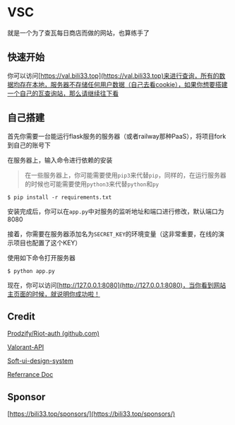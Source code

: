# VSC

就是一个为了查瓦每日商店而做的网站，也算练手了

## 快速开始

你可以访问[https://val.bili33.top](https://val.bili33.top)来进行查询，所有的数据均存在本地，服务器不存储任何用户数据（自己去看cookie），如果你想要搭建一个自己的瓦查询站，那么请继续往下看

## 自己搭建

首先你需要一台能运行flask服务的服务器（或者railway那种PaaS），将项目fork到自己的账号下

在服务器上，输入命令进行依赖的安装

> 在一些服务器上，你可能需要使用`pip3`来代替`pip`，同样的，在运行服务器的时候也可能需要使用`python3`来代替`python`和`py`

```shell
$ pip install -r requirements.txt
```

安装完成后，你可以在`app.py`中对服务的监听地址和端口进行修改，默认端口为8080

接着，你需要在服务器添加名为`SECRET_KEY`的环境变量（这非常重要，在线的演示项目也配置了这个KEY）

使用如下命令打开服务器

```shell
$ python app.py
```

现在，你可以访问[http://127.0.0.1:8080](http://127.0.0.1:8080)，当你看到网站主页面的时候，就说明你成功啦！

## Credit

[Prodzify/Riot-auth (github.com)](https://github.com/Prodzify/Riot-auth)

[Valorant-API](https://valorant-api.com/)

[Soft-ui-design-system](https://github.com/creativetimofficial/soft-ui-design-system)

[Referrance Doc](https://ultronxr2ws.notion.site/UAIOSC-valorant-GitHub-Valorant-API-0ac20cd4c5b744148a74c6cd0f3380dc)

## Sponsor

[https://bili33.top/sponsors/](https://bili33.top/sponsors/)